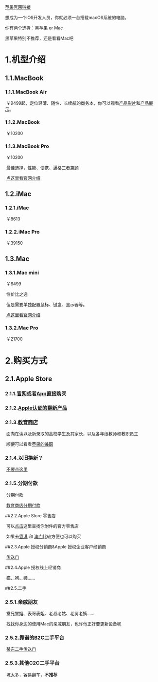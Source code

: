 [苹果官网链接](https://www.apple.com/cn/mac/)

想成为一个iOS开发人员，你就必须一台搭载macOS系统的电脑。

你有两个选择：黑苹果 or Mac

黑苹果特别不推荐，还是看看Mac吧

# 1.机型介绍

## 1.1.MacBook

### 1.1.1.MacBook Air

​	￥9499起，定位轻薄、随性、长续航的商务本，你可以观看[产品影片](https://www.apple.com/105/media/cn/macbook-air/2018/9f419882_aefd_4083_902e_efcaee17a0b8/films/product/mba-product-tpl-cn-2018_1280x720h.mp4)和[产品展示](https://www.apple.com/105/media/ww/macbook-air/2018/9f419882_aefd_4083_902e_efcaee17a0b8/films/reveal/mba-reveal-tpl-ww-2018_1280x720h.mp4)。

### 1.1.2.MacBook

​	￥10200

### 1.1.3.MacBook Pro

​	￥10200

​	最佳选择，性能、便携、逼格三者兼顾

​	[点这里看官网介绍](https://www.apple.com/cn/macbook-pro/)

## 1.2.iMac

### 1.2.1.iMac

​	￥8613

### 1.2.2.iMac Pro

​	￥39150

## 1.3.Mac

### 1.3.1.Mac mini

​	￥6499

​	性价比之选

​	但是需要单独配置鼠标、键盘、显示器等。

​	[点这里看官网介绍](https://www.apple.com/cn/mac-mini/)

### 1.3.2.Mac Pro

​	￥21700

# 2.购买方式

## 2.1.Apple Store

### 2.1.1.[官网](https://www.apple.com/cn/)或者[App](https://itunes.apple.com/cn/app/apple-store/id375380948?l=en&mt=8)直接购买

### 2.1.2.[Apple认证的翻新产品](https://www.apple.com/cn/shop/refurbished)

### 2.1.3.[教育商店](https://www.apple.com/cn-k12/shop)

​	面向在读以及新录取的高校学生及其家长，以及各年级教师和教职员工

​	顺便可以看看[苹果的兼职](https://www.apple.com/jobs/cn/students.html)

### 2.1.4.以旧换新？

​	[不要点这里](https://www.apple.com/cn/shop/trade-in)

### 2.1.5.分期付款

​	[分期付款](https://www.apple.com/cn/shop/browse/finance/installment_landing)

​	[教育商店分期付款](https://www.apple.com/cn-k12/shop/browse/finance/installment_landing)

##2.2.Apple Store 零售店

​	可以[点击](https://www.apple.com/cn/retail/)这里查找你附件的官方零售店

​	如果去[香港](Apple_Retail_Stores_Hong_Kong.md) 和 [澳门](Apple_Retail_Stores_Macao.md)比较方便也可以购买

##2.3.Apple 授权分销商&Apple 授权企业客户经销商

​	[传送门](https://locate.apple.com/cn/zh/)

##2.4.Apple 授权线上经销商

​	[猫、狗、狮……](https://www.apple.com/cn/buy/reseller/internet.html)

##2.5.二手

### 2.5.1.亲戚朋友

​	堂兄堂姐、表哥表姐、老叔老姑、老舅老姨……

​	找找你身边的使用Mac的亲戚朋友，也许他正好要更新设备呢

### 2.5.2.靠谱的B2C二手平台

​	[某东二手传送门](https://list.jd.com/list.html?cat=13765,13769&ev=exbrand%5F14026%402%5F14992&delivery=0&sort=sort_totalsales15_desc&trans=1&JL=3_系统_MAC#J_crumbsBar)

### 2.5.3.其他C2C二手平台

​	坑太多，容易翻车，**不推荐**



